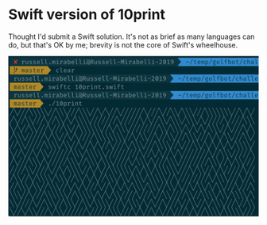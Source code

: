 # Swift version of 10print

Thought I'd submit a Swift solution. It's not as brief as many languages can do, but that's OK by me; brevity is not the core of Swift's wheelhouse.

![](./Screen%20Shot%202019-06-25%20at%2010.48.49%20AM.png)
